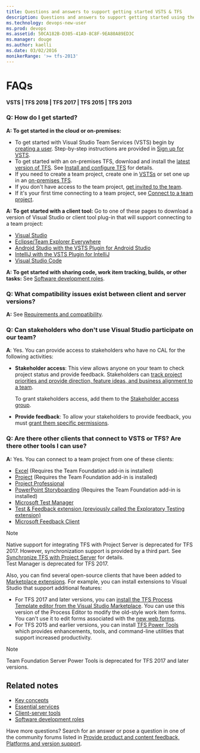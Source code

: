 ```yaml
---
title: Questions and answers to support getting started VSTS & TFS
description: Questions and answers to support getting started using the hosted cloud offering of Visual Studio Team Services (VSTS) or on-premises Team Foundation Server (TFS)  
ms.technology: devops-new-user 
ms.prod: devops
ms.assetid: 50CA182B-D305-41A9-8C8F-9EA80A89ED3C
ms.manager: douge
ms.author: kaelli
ms.date: 03/02/2016
monikerRange: '>= tfs-2013'
---
```



# FAQs

**VSTS | TFS 2018 | TFS 2017 | TFS 2015 | TFS 2013**
 
### Q: How do I get started?

**A: To get started in the cloud or on-premises:** 
- To get started with Visual Studio Team Services (VSTS) begin by [creating a user](https://visualstudio.microsoft.com/team-services/). Step-by-step instructions are provided in [Sign up for VSTS](../organizations/accounts/create-organization-msa-or-work-student.md).  
- To get started with an on-premises TFS, download and install the [latest version of TFS](https://visualstudio.microsoft.com/downloads/). See [Install and configure TFS](/tfs/server/install/get-started) for details.  
- If you need to create a team project, create one in [VSTSs](../organizations/accounts/set-up-vs.md) or set one up in an [on-premises TFS](../organizations/projects/create-project.md).   
- If you don't have access to the team project, [get invited to the team](../organizations/security/add-users-team-project.md).  
- If it's your first time connecting to a team project, see [Connect to a team project](../organizations/projects/connect-to-projects.md).  

**A: To get started with a client tool:** 
Go to one of these pages to download a version of Visual Studio or client tool plug-in that will support connecting to a team project: 
- [Visual Studio](https://visualstudio.microsoft.com/downloads/) 
- [Eclipse/Team Explorer Everywhere](/vsts/java/download-eclipse-plug-in)  
- [Android Studio with the VSTS Plugin for Android Studio](/vsts/java/download-android-studio-plug-in)
- [IntelliJ with the VSTS Plugin for IntelliJ](/vsts/java/download-intellij-plug-in) 
- [Visual Studio Code](/vsts/java/vscode-extension)

**A: To get started with sharing code, work item tracking, builds, or other tasks:** 
See [Software development roles](roles.md).  

### Q: What compatibility issues exist between client and server versions?

 **A:** See [Requirements and compatibility](/tfs/server/requirements).  
 

### Q: Can stakeholders who don't use Visual Studio participate on our team?

 **A**: Yes. You can provide access to stakeholders who have no CAL for the following activities:  

-   **Stakeholder access**: This view allows anyone on your team to check project status and provide feedback. Stakeholders can [track project priorities and provide direction, feature ideas, and business alignment to a team](../organizations/security/get-started-stakeholder.md).  
  
     To grant stakeholders access, add them to the [Stakeholder access group](../organizations/security/change-access-levels.md).  
  
-   **Provide feedback**: To allow your stakeholders to provide feedback, you must [grant them specific permissions](../project/feedback/give-permissions-feedback.md).  
  

### Q: Are there other clients that connect to VSTS or TFS? Are there other tools I can use?

**A:** Yes. You can connect to a team project from one of these clients:  
- [Excel](../work/backlogs/office/bulk-add-modify-work-items-excel.md) (Requires the Team Foundation add-in is installed)  
- [Project](../work/backlogs/office/create-your-backlog-tasks-using-project.md)  (Requires the Team Foundation add-in is installed)  
- [Project Professional](../work/tfs-ps-sync/synchronize-tfs-project-server.md)   
- [PowerPoint Storyboarding](../work/backlogs/office/storyboard-your-ideas-using-powerpoint.md) (Requires the Team Foundation add-in is installed)  
- [Microsoft Test Manager](https://msdn.microsoft.com/library/jj635157.aspx)  
- [Test & Feedback extension (previously called the Exploratory Testing extension)](../test/provide-stakeholder-feedback.md)
- [Microsoft Feedback Client](../project/feedback/give-feedback.md)  

>[!NOTE]  
>Native support for integrating TFS with Project Server is deprecated for TFS 2017. However, synchronization support is provided by a third part. See [Synchronize TFS with Project Server](../work/tfs-ps-sync/sync-ps-tfs.md) for details.  
>Test Manager is deprecated for TFS 2017.   

Also, you can find several open-source clients that have been added to [Marketplace extensions](https://marketplace.visualstudio.com). For example, you can install extensions to Visual Studio that support additional features:  
- For TFS 2017 and later versions, you can [install the TFS Process Template editor from the Visual Studio Marketplace](https://marketplace.visualstudio.com/items?itemName=KarthikBalasubramanianMSFT.TFSProcessTemplateEditor). You can use this version of the Process Editor to modify the old-style work item forms. You can't use it to edit forms associated with the [new web forms](../work/customize/process/new-work-item-experience.md). 
- For TFS 2015 and earlier versions, you can install [TFS Power Tools](https://marketplace.visualstudio.com/items?itemName=TFSPowerToolsTeam.MicrosoftVisualStudioTeamFoundationServer2015Power) which provides enhancements, tools, and command-line utilities that support increased productivity.

> [!NOTE]  
> Team Foundation Server Power Tools is deprecated for TFS 2017 and later versions. 


## Related notes

- [Key concepts](concepts.md)
- [Essential services](services.md)
- [Client-server tools](tools.md)
- [Software development roles](roles.md)


Have more questions? Search for an answer or pose a question in one of the community forums listed in [Provide product and content feedback, Platforms and version support](provide-feedback.md).
